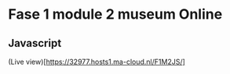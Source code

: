# Fase 1 module 2 museum Online
## Javascript

(Live view)[https://32977.hosts1.ma-cloud.nl/F1M2JS/]